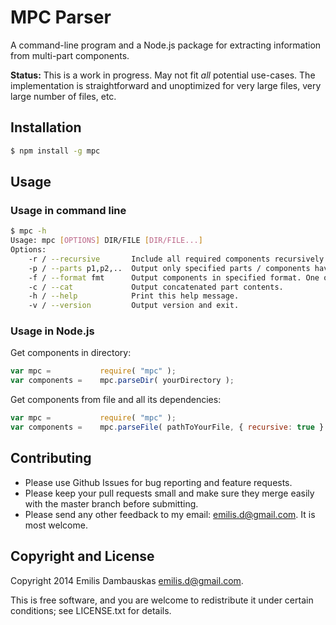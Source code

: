 #   MPC Parser

A command-line program and a Node.js package for extracting information from multi-part components.

**Status:** This is a work in progress. May not fit _all_ potential use-cases. The implementation is straightforward and unoptimized for very large files, very large number of files, etc.

##  Installation

```bash
$ npm install -g mpc
```

##  Usage

### Usage in command line

```bash
$ mpc -h
Usage: mpc [OPTIONS] DIR/FILE [DIR/FILE...]
Options:
    -r / --recursive       Include all required components recursively.
    -p / --parts p1,p2,..  Output only specified parts / components having the parts.
    -f / --format fmt      Output components in specified format. One of: csv/json.
    -c / --cat             Output concatenated part contents.
    -h / --help            Print this help message.
    -v / --version         Output version and exit.
```

### Usage in Node.js

Get components in directory:

```js
var mpc =           require( "mpc" );
var components =    mpc.parseDir( yourDirectory );
```

Get components from file and all its dependencies:

```js
var mpc =           require( "mpc" );
var components =    mpc.parseFile( pathToYourFile, { recursive: true } );
```

##  Contributing

*   Please use Github Issues for bug reporting and feature requests.
*   Please keep your pull requests small and make sure they merge easily with the master branch before submitting.
*   Please send any other feedback to my email: <emilis.d@gmail.com>. It is most welcome.

##  Copyright and License

Copyright 2014 Emilis Dambauskas <emilis.d@gmail.com>.

This is free software, and you are welcome to redistribute it under certain conditions; see LICENSE.txt for details.
